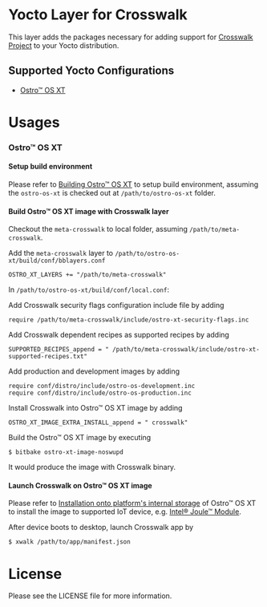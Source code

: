 Yocto Layer for Crosswalk
============================

This layer adds the packages necessary for adding support for [Crosswalk Project](https://crosswalk-project.org/) to your Yocto distribution.

## Supported Yocto Configurations
* [Ostro™ OS XT](https://github.com/ostroproject/ostro-os-xt)

Usages
=====
### Ostro™ OS XT
#### Setup build environment
Please refer to [Building Ostro™ OS XT](https://github.com/ostroproject/ostro-os-xt#building-ostro-tm-os-xt) to setup build environment, assuming the `ostro-os-xt` is checked out at `/path/to/ostro-os-xt` folder.


#### Build Ostro™ OS XT image with Crosswalk layer
Checkout the `meta-crosswalk` to local folder, assuming `/path/to/meta-crosswalk`.

Add the `meta-crosswalk` layer to `/path/to/ostro-os-xt/build/conf/bblayers.conf`
```bitbake
OSTRO_XT_LAYERS += "/path/to/meta-crosswalk"
```

In `/path/to/ostro-os-xt/build/conf/local.conf`:

Add Crosswalk security flags configuration include file by adding
```bitbake
require /path/to/meta-crosswalk/include/ostro-xt-security-flags.inc
```

Add Crosswalk dependent recipes as supported recipes by adding
```bitbake
SUPPORTED_RECIPES_append = " /path/to/meta-crosswalk/include/ostro-xt-supported-recipes.txt"
```

Add production and development images by adding
```bitbake
require conf/distro/include/ostro-os-development.inc
require conf/distro/include/ostro-os-production.inc
```

Install Crosswalk into Ostro™ OS XT image by adding
```bitbake
OSTRO_XT_IMAGE_EXTRA_INSTALL_append = " crosswalk"
```

Build the Ostro™ OS XT image by executing
```
$ bitbake ostro-xt-image-noswupd
```

It would produce the image with Crosswalk binary.

#### Launch Crosswalk on Ostro™ OS XT image
Please refer to [Installation onto platform's internal storage](https://github.com/ostroproject/ostro-os-xt#installation-onto-platforms-internal-storage) of Ostro™ OS XT to install the image to supported IoT device, e.g. [Intel® Joule™ Module](https://software.intel.com/en-us/iot/hardware/joule).

After device boots to desktop, launch Crosswalk app by
```
$ xwalk /path/to/app/manifest.json
```

License
=======
Please see the LICENSE file for more information.
